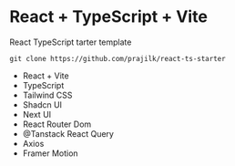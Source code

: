 # React + TypeScript + Vite

React TypeScript tarter template

```
git clone https://github.com/prajilk/react-ts-starter
```

-   React + Vite
-   TypeScript
-   Tailwind CSS
-   Shadcn UI
-   Next UI
-   React Router Dom
-   @Tanstack React Query
-   Axios
-   Framer Motion
